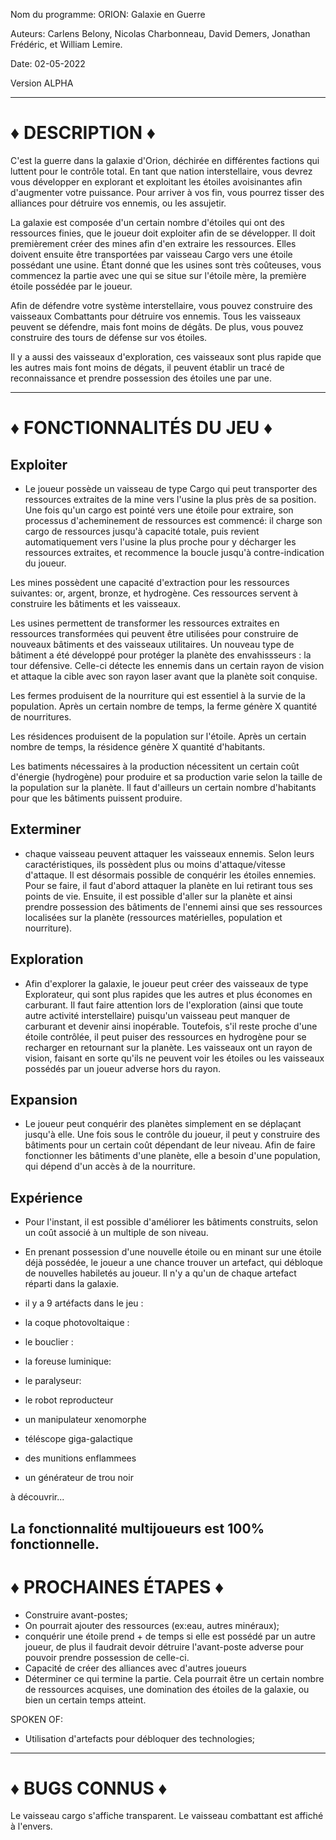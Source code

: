 Nom du programme: ORION: Galaxie en Guerre

Auteurs: Carlens Belony, Nicolas Charbonneau, David Demers, Jonathan Frédéric, et William Lemire. 

Date: 02-05-2022

Version ALPHA 

--------------------------------------------------------------------------------------------------------------------------------------------------------------
# ♦ DESCRIPTION ♦

C'est la guerre dans la galaxie d'Orion, déchirée en différentes factions qui luttent pour le contrôle total. En tant que nation interstellaire, vous devrez vous développer en explorant et exploitant les étoiles avoisinantes afin d'augmenter votre puissance. Pour arriver à vos fin, vous pourrez tisser des alliances pour détruire vos ennemis, ou les assujetir. 

La galaxie est composée d'un certain nombre d'étoiles qui ont des ressources finies, que le joueur doit exploiter afin de se développer. Il doit premièrement créer des mines afin d'en extraire les ressources. Elles doivent ensuite être transportées par vaisseau Cargo vers une étoile possédant une usine. Étant donné que les usines sont très coûteuses, vous commencez la partie avec une qui se situe sur l'étoile mère, la première étoile possédée par le joueur. 

Afin de défendre votre système interstellaire, vous pouvez construire des vaisseaux Combattants pour détruire vos ennemis. Tous les vaisseaux peuvent se défendre, mais font moins de dégâts. De plus, vous pouvez construire des tours de défense sur vos étoiles.

Il y a aussi des vaisseaux d'exploration, ces vaisseaux sont plus rapide que les autres mais font moins de dégats, il peuvent établir un tracé de reconnaissance et prendre possession des étoiles une par une.


--------------------------------------------------------------------------------------------------------------------------------------------------------------

# ♦ FONCTIONNALITÉS DU JEU ♦

## Exploiter
- Le joueur possède un vaisseau de type Cargo qui peut transporter des ressources extraites de la mine vers l'usine la plus près de sa position. Une fois qu'un cargo est pointé vers une étoile pour extraire, son processus d'acheminement de ressources est commencé: il charge son cargo de ressources jusqu'à capacité totale, puis revient automatiquement vers l'usine la plus proche pour y décharger les ressources extraites, et recommence la boucle jusqu'à contre-indication du joueur.

Les mines possèdent une capacité d'extraction pour les ressources suivantes: or, argent, bronze, et hydrogène. Ces ressources servent à construire les bâtiments et les vaisseaux. 

Les usines permettent de transformer les ressources extraites en ressources transformées qui peuvent être utilisées pour construire de nouveaux bâtiments et des vaisseaux utilitaires. Un nouveau type de bâtiment a été développé pour protéger la planète des envahissseurs : la tour défensive. Celle-ci détecte les ennemis dans un certain rayon de vision et attaque la cible avec son rayon laser avant que la planète soit conquise. 

Les fermes produisent de la nourriture qui est essentiel à la survie de la population. Après un certain nombre de temps, la ferme génère X quantité de nourritures.

Les résidences produisent de la population sur l'étoile. Après un certain nombre de temps, la résidence génère X quantité d'habitants.

Les batiments nécessaires à la production nécessitent un certain coût d'énergie (hydrogène) pour produire et sa production varie selon la taille de la population sur la planète. Il faut d'ailleurs un certain nombre d'habitants pour que les bâtiments puissent produire.  

## Exterminer
- chaque vaisseau peuvent attaquer les vaisseaux ennemis. Selon leurs caractéristiques, ils possèdent plus ou moins d'attaque/vitesse d'attaque. Il est désormais possible de conquérir les étoiles ennemies. Pour se faire, il faut d'abord attaquer la planète en lui retirant tous ses points de vie. Ensuite, il est possible d'aller sur la planète et ainsi prendre possession des bâtiments de l'ennemi ainsi que ses ressources localisées sur la planète (ressources matérielles, population et nourriture). 

## Exploration
- Afin d'explorer la galaxie, le joueur peut créer des vaisseaux de type Explorateur, qui sont plus rapides que les autres et plus économes en carburant. Il faut faire attention lors de l'exploration (ainsi que toute autre activité interstellaire) puisqu'un vaisseau peut manquer de carburant et devenir ainsi inopérable. Toutefois, s'il reste proche d'une étoile contrôlée, il peut puiser des ressources en hydrogène pour se recharger en retournant sur la planète. Les vaisseaux ont un rayon de vision, faisant en sorte qu'ils ne peuvent voir les étoiles ou les vaisseaux possédés par un joueur adverse hors du rayon.

## Expansion
- Le joueur peut conquérir des planètes simplement en se déplaçant jusqu'à elle. Une fois sous le contrôle du joueur, il peut y construire des bâtiments pour un certain coût dépendant de leur niveau. Afin de faire fonctionner les bâtiments d'une planète, elle a besoin d'une population, qui dépend d'un accès à de la nourriture. 

## Expérience
- Pour l'instant, il est possible d'améliorer les bâtiments construits, selon un coût associé à un multiple de son niveau.

- En prenant possession d'une nouvelle étoile ou en minant sur une étoile déjà possédée, le joueur a une chance trouver un artefact, qui débloque de nouvelles habiletés au joueur. Il n'y a qu'un de chaque artefact réparti dans la galaxie.

- il y a 9 artéfacts dans le jeu :
- la coque photovoltaique :
- le bouclier :
- la foreuse luminique:
- le paralyseur:
- le robot reproducteur
- un manipulateur xenomorphe
- téléscope giga-galactique
- des munitions enflammees
- un générateur de trou noir 

à découvrir...


La fonctionnalité multijoueurs est 100% fonctionnelle.
--------------------------------------------------------------------------------------------------------------------------------------------------------------

# ♦ PROCHAINES ÉTAPES ♦


- Construire avant-postes;
- On pourrait ajouter des ressources (ex:eau, autres minéraux);
- conquérir une étoile prend + de temps si elle est possédé par un autre joueur, de plus il faudrait devoir détruire l'avant-poste adverse pour pouvoir prendre possession de celle-ci. 
- Capacité de créer des alliances avec d'autres joueurs
- Déterminer ce qui termine la partie. Cela pourrait être un certain nombre de ressources acquises, une domination des étoiles de la galaxie, ou bien un certain temps atteint.


SPOKEN OF: 
- Utilisation d'artefacts pour débloquer des technologies;
--------------------------------------------------------------------------------------------------------------------------------------------------------------

# ♦ BUGS CONNUS ♦
Le vaisseau cargo s'affiche transparent. Le vaisseau combattant est affiché à l'envers.